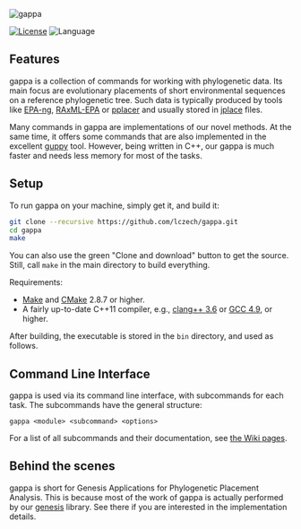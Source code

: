 ![gappa](/doc/logo/logo_readme.png?raw=true "gappa")

<!-- Genesis Applications for Phylogenetic Placement Analysis -->

<!-- [![Build Status](https://travis-ci.org/lczech/gappa.svg?branch=master)](https://travis-ci.org/lczech/gappa) -->
[![License](https://img.shields.io/badge/license-GPLv3-blue.svg)](http://www.gnu.org/licenses/gpl.html)
![Language](https://img.shields.io/badge/language-C%2B%2B11-lightgrey.svg)
<!-- ![Language](https://img.shields.io/badge/language-python-lightgrey.svg)-->

Features
-------------------

gappa is a collection of commands for working with phylogenetic data.
Its main focus are evolutionary placements of short environmental sequences on a reference phylogenetic tree.
Such data is typically produced by tools like [EPA-ng](https://github.com/Pbdas/epa-ng),
[RAxML-EPA](http://sco.h-its.org/exelixis/web/software/epa/index.html) or
[pplacer](http://matsen.fhcrc.org/pplacer/) and usually stored in
[jplace](http://journals.plos.org/plosone/article?id=10.1371/journal.pone.0031009) files.
<!-- It however also offers some commands for working with data such as sequences or trees. -->

Many commands in gappa are implementations of our novel methods.<!-- described here ... and here ... -->
At the same time, it offers some commands that are also implemented in the excellent
[guppy](http://matsen.github.io/pplacer/generated_rst/guppy.html) tool.
However, being written in C++, our gappa is much faster and needs less memory for most of the tasks.

Setup
-------------------

To run gappa on your machine, simply get it, and build it:

~~~.sh
git clone --recursive https://github.com/lczech/gappa.git
cd gappa
make
~~~

You can also use the green "Clone and download" button to get the source.
Still, call `make` in the main directory to build everything.

Requirements:

 *  [Make](https://www.gnu.org/software/make/) and [CMake](https://cmake.org/) 2.8.7 or higher.
 *  A fairly up-to-date C++11 compiler, e.g.,
    [clang++ 3.6](http://clang.llvm.org/) or [GCC 4.9](https://gcc.gnu.org/), or higher.

After building, the executable is stored in the `bin` directory, and used as follows.

Command Line Interface
-------------------

gappa is used via its command line interface, with subcommands for each task.
The subcommands have the general structure:

    gappa <module> <subcommand> <options>

<!-- The modules are simply a way of organizing the subcommands,
and have no [deeper meaning](https://en.wikipedia.org/wiki/42_%28answer%29). -->

For a list of all subcommands and their documentation,
see [the Wiki pages](https://github.com/lczech/gappa/wiki).

Behind the scenes
-------------------

gappa is short for Genesis Applications for Phylogenetic Placement Analysis.
This is because most of the work of gappa is actually performed by our [genesis](https://github.com/lczech/genesis) library.
See there if you are interested in the implementation details.
